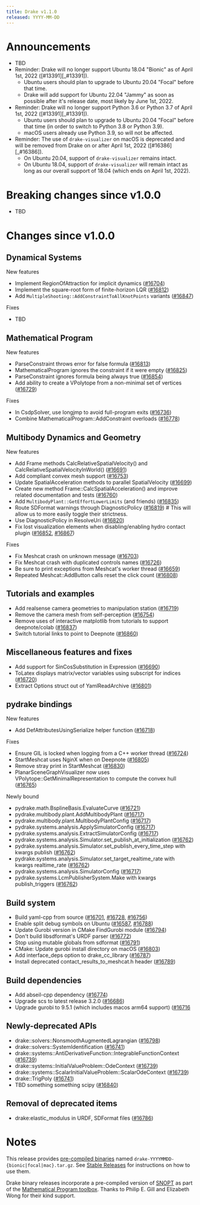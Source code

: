 ```yaml
---
title: Drake v1.1.0
released: YYYY-MM-DD
---
```


# Announcements

* TBD
* Reminder: Drake will no longer support Ubuntu 18.04 "Bionic" as of
  April 1st, 2022 ([#13391][_#13391]).
  * Ubuntu users should plan to upgrade to Ubuntu 20.04 "Focal" before that
    time.
  * Drake will add support for Ubuntu 22.04 "Jammy" as soon as possible
    after it's release date, most likely by June 1st, 2022.
* Reminder: Drake will no longer support Python 3.6 or Python 3.7 of
  April 1st, 2022 ([#13391][_#13391]).
  * Ubuntu users should plan to upgrade to Ubuntu 20.04 "Focal" before that
    time (in order to switch to Python 3.8 or Python 3.9).
  * macOS users already use Python 3.9, so will not be affected.
* Reminder: The use of ``drake-visualizer`` on macOS is deprecated and will be
  removed from Drake on or after April 1st, 2022 ([#16386][_#16386]).
  * On Ubuntu 20.04, support of ``drake-visualizer`` remains intact.
  * On Ubuntu 18.04, support of ``drake-visualizer`` will remain intact as
    long as our overall support of 18.04 (which ends on April 1st, 2022).

# Breaking changes since v1.0.0

* TBD

# Changes since v1.0.0

## Dynamical Systems

<!-- <relnotes for systems go here> -->

New features

* Implement RegionOfAttraction for implicit dynamics ([#16704][_#16704])
* Implement the square-root form of finite-horizon LQR ([#16812][_#16812])
* Add `MultipleShooting::AddConstraintToAllKnotPoints` variants ([#16847][_#16847])

Fixes

* TBD

## Mathematical Program

<!-- <relnotes for solvers go here> -->

New features

* ParseConstraint throws error for false formula ([#16813][_#16813])
* MathematicalProgram ignores the constraint if it were empty ([#16825][_#16825])
* ParseConstraint ignores formula being always true ([#16854][_#16854])
* Add ability to create a VPolytope from a non-minimal set of vertices ([#16729][_#16729])

Fixes

* In CsdpSolver, use longjmp to avoid full-program exits ([#16736][_#16736])
* Combine MathematicalProgram::AddConstraint overloads ([#16778][_#16778])

## Multibody Dynamics and Geometry

<!-- <relnotes for geometry,multibody go here> -->

New features

* Add Frame methods CalcRelativeSpatialVelocity() and CalcRelativeSpatialVelocityInWorld() ([#16691][_#16691])
* Add compliant convex mesh support ([#16753][_#16753])
* Update SpatialAcceleration methods to parallel SpatialVelocity ([#16699][_#16699])
* Create new method Frame::CalcSpatialAcceleration() and improve related documentation and tests ([#16760][_#16760])
* Add `MultibodyPlant::GetEffortLowerLimits` (and friends) ([#16835][_#16835])
* Route SDFormat warnings through DiagnosticPolicy ([#16819][_#16819])  # This will allow us to more easily toggle their strictness.
* Use DiagnosticPolicy in ResolveUri ([#16820][_#16820])
* Fix lost visualization elements when disabling/enabling hydro contact plugin ([#16852][_#16852], [#16867][_#16867])

Fixes

* Fix Meshcat crash on unknown message ([#16703][_#16703])
* Fix Meshcat crash with duplicated controls names ([#16726][_#16726])
* Be sure to print exceptions from Meshcat's worker thread ([#16659][_#16659])
* Repeated Meshcat::AddButton calls reset the click count ([#16808][_#16808])

## Tutorials and examples

<!-- <relnotes for examples,tutorials go here> -->

* Add realsense camera geometries to manipulation station ([#16719][_#16719])
* Remove the camera mesh from self-perception ([#16754][_#16754])
* Remove uses of interactive matplotlib from tutorials to support deepnote/colab ([#16837][_#16837])
* Switch tutorial links to point to Deepnote ([#16860][_#16860])

## Miscellaneous features and fixes

<!-- <relnotes for common,math,lcm,lcmtypes,manipulation,perception go here> -->

* Add support for SinCosSubstitution in Expression ([#16690][_#16690])
* ToLatex displays matrix/vector variables using subscript for indices ([#16720][_#16720])
* Extract Options struct out of YamlReadArchive ([#16801][_#16801])

## pydrake bindings

<!-- <relnotes for bindings go here> -->

New features

* Add DefAttributesUsingSerialize helper function ([#16718][_#16718])

Fixes

* Ensure GIL is locked when logging from a C++ worker thread ([#16724][_#16724])
* StartMeshcat uses NginX when on Deepnote ([#16805][_#16805])
* Remove stray print in StartMeshcat ([#16830][_#16830])
* PlanarSceneGraphVisualizer now uses VPolytope::GetMinimalRepresentation to compute the convex hull ([#16765][_#16765])

Newly bound

* pydrake.math.BsplineBasis.EvaluateCurve ([#16721][_#16721])
* pydrake.multibody.plant.AddMultibodyPlant ([#16717][_#16717])
* pydrake.multibody.plant.MultibodyPlantConfig ([#16717][_#16717])
* pydrake.systems.analysis.ApplySimulatorConfig ([#16717][_#16717])
* pydrake.systems.analysis.ExtractSimulatorConfig ([#16717][_#16717])
* pydrake.systems.analysis.Simulator.set_publish_at_initialization ([#16762][_#16762])
* pydrake.systems.analysis.Simulator.set_publish_every_time_step with kwargs publish ([#16762][_#16762])
* pydrake.systems.analysis.Simulator.set_target_realtime_rate with kwargs realtime_rate ([#16762][_#16762])
* pydrake.systems.analysis.SimulatorConfig ([#16717][_#16717])
* pydrake.systems.LcmPublisherSystem.Make with kwargs publish_triggers ([#16762][_#16762])

## Build system

<!-- <relnotes for cmake,doc,setup,third_party,tools go here> -->

* Build yaml-cpp from source ([#16701][_#16701], [#16728][_#16728], [#16756][_#16756])
* Enable split debug symbols on Ubuntu ([#16587][_#16587], [#16788][_#16788])
* Update Gurobi version in CMake FindGurobi module ([#16794][_#16794])
* Don't build libsdformat's URDF parser ([#16772][_#16772])
* Stop using mutable globals from sdformat ([#16791][_#16791])
* CMake: Update gurobi install directory on macOS ([#16803][_#16803])
* Add interface_deps option to drake_cc_library ([#16787][_#16787])
* Install deprecated contact_results_to_meshcat.h header ([#16789][_#16789])

## Build dependencies

<!-- Manually relocate any "Upgrade foo_external to latest" lines to here, -->
<!-- and then sort them alphabetically. -->

* Add abseil-cpp dependency ([#16774][_#16774])
* Upgrade scs to latest release 3.2.0 ([#16686][_#16686])
* Upgrade gurobi to 9.5.1 (which includes macos arm64 support) ([#16716][_#16716]

## Newly-deprecated APIs

* drake::solvers::NonsmoothAugmentedLagrangian ([#16798][_#16798])
* drake::solvers::SystemIdentification ([#16741][_#16741])
* drake::systems::AntiDerivativeFunction::IntegrableFunctionContext ([#16739][_#16739])
* drake::systems::InitialValueProblem::OdeContext ([#16739][_#16739])
* drake::systems::ScalarInitialValueProblem::ScalarOdeContext ([#16739][_#16739])
* drake::TrigPoly ([#16741][_#16741])
* TBD something something scipy ([#16840][_#16840])

## Removal of deprecated items

* drake:elastic_modulus in URDF, SDFormat files ([#16786][_#16786])

# Notes


This release provides [pre-compiled binaries](https://github.com/RobotLocomotion/drake/releases/tag/v1.1.0) named
``drake-YYYYMMDD-{bionic|focal|mac}.tar.gz``. See [Stable Releases](/from_binary.html#stable-releases) for instructions on how to use them.

Drake binary releases incorporate a pre-compiled version of [SNOPT](https://ccom.ucsd.edu/~optimizers/solvers/snopt/) as part of the
[Mathematical Program toolbox](https://drake.mit.edu/doxygen_cxx/group__solvers.html). Thanks to
Philip E. Gill and Elizabeth Wong for their kind support.

<!-- <begin issue links> -->
[_#16587]: https://github.com/RobotLocomotion/drake/pull/16587
[_#16659]: https://github.com/RobotLocomotion/drake/pull/16659
[_#16686]: https://github.com/RobotLocomotion/drake/pull/16686
[_#16690]: https://github.com/RobotLocomotion/drake/pull/16690
[_#16691]: https://github.com/RobotLocomotion/drake/pull/16691
[_#16699]: https://github.com/RobotLocomotion/drake/pull/16699
[_#16701]: https://github.com/RobotLocomotion/drake/pull/16701
[_#16703]: https://github.com/RobotLocomotion/drake/pull/16703
[_#16704]: https://github.com/RobotLocomotion/drake/pull/16704
[_#16716]: https://github.com/RobotLocomotion/drake/pull/16716
[_#16717]: https://github.com/RobotLocomotion/drake/pull/16717
[_#16718]: https://github.com/RobotLocomotion/drake/pull/16718
[_#16719]: https://github.com/RobotLocomotion/drake/pull/16719
[_#16720]: https://github.com/RobotLocomotion/drake/pull/16720
[_#16721]: https://github.com/RobotLocomotion/drake/pull/16721
[_#16724]: https://github.com/RobotLocomotion/drake/pull/16724
[_#16726]: https://github.com/RobotLocomotion/drake/pull/16726
[_#16728]: https://github.com/RobotLocomotion/drake/pull/16728
[_#16729]: https://github.com/RobotLocomotion/drake/pull/16729
[_#16736]: https://github.com/RobotLocomotion/drake/pull/16736
[_#16739]: https://github.com/RobotLocomotion/drake/pull/16739
[_#16741]: https://github.com/RobotLocomotion/drake/pull/16741
[_#16753]: https://github.com/RobotLocomotion/drake/pull/16753
[_#16754]: https://github.com/RobotLocomotion/drake/pull/16754
[_#16756]: https://github.com/RobotLocomotion/drake/pull/16756
[_#16760]: https://github.com/RobotLocomotion/drake/pull/16760
[_#16762]: https://github.com/RobotLocomotion/drake/pull/16762
[_#16765]: https://github.com/RobotLocomotion/drake/pull/16765
[_#16772]: https://github.com/RobotLocomotion/drake/pull/16772
[_#16774]: https://github.com/RobotLocomotion/drake/pull/16774
[_#16778]: https://github.com/RobotLocomotion/drake/pull/16778
[_#16786]: https://github.com/RobotLocomotion/drake/pull/16786
[_#16787]: https://github.com/RobotLocomotion/drake/pull/16787
[_#16788]: https://github.com/RobotLocomotion/drake/pull/16788
[_#16789]: https://github.com/RobotLocomotion/drake/pull/16789
[_#16791]: https://github.com/RobotLocomotion/drake/pull/16791
[_#16794]: https://github.com/RobotLocomotion/drake/pull/16794
[_#16798]: https://github.com/RobotLocomotion/drake/pull/16798
[_#16801]: https://github.com/RobotLocomotion/drake/pull/16801
[_#16803]: https://github.com/RobotLocomotion/drake/pull/16803
[_#16805]: https://github.com/RobotLocomotion/drake/pull/16805
[_#16808]: https://github.com/RobotLocomotion/drake/pull/16808
[_#16812]: https://github.com/RobotLocomotion/drake/pull/16812
[_#16813]: https://github.com/RobotLocomotion/drake/pull/16813
[_#16819]: https://github.com/RobotLocomotion/drake/pull/16819
[_#16820]: https://github.com/RobotLocomotion/drake/pull/16820
[_#16825]: https://github.com/RobotLocomotion/drake/pull/16825
[_#16830]: https://github.com/RobotLocomotion/drake/pull/16830
[_#16835]: https://github.com/RobotLocomotion/drake/pull/16835
[_#16837]: https://github.com/RobotLocomotion/drake/pull/16837
[_#16840]: https://github.com/RobotLocomotion/drake/pull/16840
[_#16847]: https://github.com/RobotLocomotion/drake/pull/16847
[_#16852]: https://github.com/RobotLocomotion/drake/pull/16852
[_#16854]: https://github.com/RobotLocomotion/drake/pull/16854
[_#16860]: https://github.com/RobotLocomotion/drake/pull/16860
[_#16867]: https://github.com/RobotLocomotion/drake/pull/16867
<!-- <end issue links> -->

<!--
  Current oldest_commit 06e1deb12539f05eff968c5bd9e11d259916f268 (exclusive).
  Current newest_commit 92ef06e47275e97f25bc260e588d7bea724b333f (inclusive).
-->
